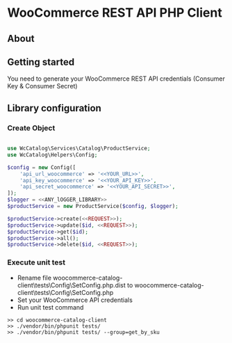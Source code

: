 WooCommerce REST API PHP Client
=======================================

## About


## Getting started

You need to generate your WooCommerce REST API credentials (Consumer Key & Consumer Secret)

## Library configuration

### Create Object
```php

use WcCatalog\Services\Catalog\ProductService;
use WcCatalog\Helpers\Config;

$config = new Config([
    'api_url_woocommerce' => '<<YOUR_URL>>',
    'api_key_woocommerce' => '<<YOUR_API_KEY>>',
    'api_secret_woocommerce' => '<<YOUR_API_SECRET>>',
]);
$logger = <<ANY_lOGGER_LIBRARY>>
$productService = new ProductService($config, $logger);

$productService->create(<<REQUEST>>);
$productService->update($id, <<REQUEST>>);
$productService->get($id);
$productService->all();
$productService->delete($id, <<REQUEST>>);

```
### Execute unit test
- Rename file woocommerce-catalog-client\tests\Config\SetConfig.php.dist to woocommerce-catalog-client\tests\Config\SetConfig.php
- Set your WooCommerce API credentials
- Run unit test command
```
>> cd woocommerce-catalog-client
>> ./vendor/bin/phpunit tests/
>> ./vendor/bin/phpunit tests/ --group=get_by_sku
```
